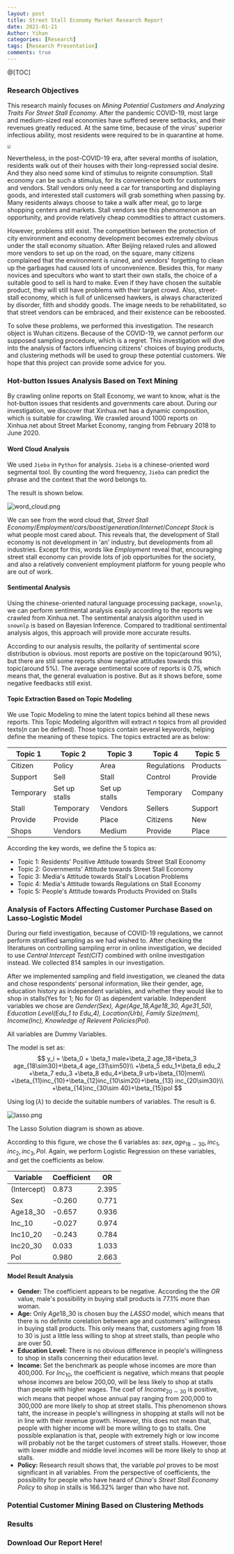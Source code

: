 ```yaml
---
layout: post
title: Street Stall Economy Market Research Report
date: 2021-01-21
Author: Yihan
categories: [Research]
tags: [Research Presentation]
comments: true
---
```


@[TOC]

### Research Objectives

This research mainly focuses on *Mining Potential Customers and Analyzing Traits For Street Stall Economy*. After the pandemic COVID-19, most large and medium-sized real economies have suffered severe setbacks, and their revenues greatly reduced. At the same time, because of the virus' superior infectious ability, most residents were required to be in quarantine at home. 

<img src="http://pic1.hebei.com.cn/003/024/737/00302473754_9d022ac0.jpg" style="zoom:50%">

Nevertheless, in the post-COVID-19 era, after several months of isolation, residents walk out of their houses with their long-repressed social desire. And they also need some kind of stimulus to reignite consumption. Stall economy can be such a stimulus, for its convenience both for customers and vendors. Stall vendors only need a car for transporting and displaying goods, and interested stall customers will grab something when passing by. Many residents always choose to take a walk after meal, go to large shopping centers and markets. Stall vendors see this phenomenon as an opportunity, and provide relatively cheap commodities to attract customers.

However, problems still exist. The competition between the protection of city environment and economy development becomes extremely obvious under the stall economy situation. After Beijing relaxed rules and allowed more vendors to set up on the road, on the square, many citizens complained that the environment is ruined, and vendors' forgetting to clean up the garbages had caused lots of unconvenience. Besides this, for many novices and specultors who want to start their own stalls, the choice of a suitable good to sell is hard to make. Even if they have chosen the suitable product, they will still have problems with their target crowd. Also, street-stall economy, which is full of unlicensed hawkers, is always characterized by disorder, filth and shoddy goods. The image needs to be rehabilitated, so that street vendors can be embraced, and their existence can be reboosted.

To solve these problems, we performed this investigation. The research object is Wuhan citizens. Because of the COVID-19, we cannot perform our supposed sampling procedure, which is a regret. This investigation will dive into the analysis of factors influencing citizens' choices of buying products, and clustering methods will be used to group these potential customers. We hope that this project can provide some advice for you.

### Hot-button Issues Analysis Based on Text Mining

By crawling online reports on Stall Economy, we want to know, what is the hot-button issues that residents and governments care about. During our investigation, we discover that Xinhua.net has a dynamic composition, which is suitable for crawling. We crawled around 1000 reports on Xinhua.net about Street Market Economy, ranging from February 2018 to June 2020. 

#### Word Cloud Analysis

We used `Jieba` in `Python` for analysis. `Jieba` is a chinese-oriented word segmental tool. By counting the word frequency, `Jieba` can predict the phrase and the context that the word belongs to. 

The result is shown below.

![word_cloud.png](../images/posts_images/reports/word_cloud.png)

We can see from the word cloud that, *Street Stall Economy*/*Employment*/*cars*/*boost*/*generation*/*Internet*/*Concept Stock* is what people most cared about. This reveals that, the development of Stall economy is not development in 'an' industry, but developments from all industries. Except for this, words like *Employment* reveal that, encouraging street stall economy can provide lots of job opportunities for the society, and also a relatively convenient employment platform for young people who are out of work.

#### Sentimental Analysis

Using the chinese-oriented natural language processing package, `snownlp`, we can perform sentimental analysis easily according to the reports we crawled from Xinhua.net. The sentimental analysis algorithm used in `snownlp` is based on Bayesian Inference. Compared to traditional sentimental analysis algos, this approach will provide more accurate results.

According to our analysis results, the pollarity of sentimental score distribution is obvious. most reports are postive on the topic(around 90%), but there are still some reports show negative attitudes towards this topic(around 5%). The average sentimental score of reports is 0.75, which means that, the general evaluation is postive. But as it shows before, some negative feedbacks still exist.

#### Topic Extraction Based on Topic Modeling

We use Topic Modeling to mine the latent topics behind all these news reports. This Topic Modeling algorithm will extract $n$ topics from all provided texts($n$ can be defined). Those topics contain several keywords, helping define the meaning of these topics. The topics extracted are as below:

|Topic 1|Topic 2| Topic 3|Topic 4|Topic 5|
|----|----|----|----|----|
|Citizen|Policy|Area|Regulations|Products|
|Support|Sell|Stall|Control|Provide|
|Temporary|Set up stalls|Set up stalls|Temporary|Company|
|Stall|Temporary|Vendors|Sellers|Support|
|Provide|Provide|Place|Citizens|New|
|Shops|Vendors|Medium|Provide|Place|

According the key words, we define the 5 topics as:
- Topic 1: Residents' Positive Attitude towards Street Stall Economy
- Topic 2: Governments' Attitude towards Street Stall Economy
- Topic 3: Media's Attitude towards Stall's Location Problems
- Topic 4: Media's Attitude towards Regulations on Stall Economy
- Topic 5: People's Attitude towards Products Provided on Stalls


### Analysis of Factors Affecting Customer Purchase Based on Lasso-Logistic Model

During our field investigation, because of COVID-19 regulations, we cannot perform stratified sampling as we had wished to. After checking the literatures on controlling sampling error in online investigation, we decided to use *Central Intercept Test(CIT)* combined with online investigation instead. We collected 814 samples in our investigation.

After we implemented sampling and field investigation, we cleaned the data and chose respondents' personal information, like their gender, age, education history as independent variables, and whether they would like to shop in stalls(Yes for 1; No for 0) as dependent variable. Independent variables we chose are *Gender(Sex),  Age(Age_18,Age18_30, Age31_50), Education Level(Edu_1 to Edu_4), Location(Urb), Family Size(mem), Income(Inc), Knowledge of Relevent Policies(Pol)*.

All variables are Dummy Variables.

The model is set as:
$$
y_i = \beta_0 + \beta_1 male+\beta_2 age_18+\beta_3 age_{18\sim30}+\beta_4 age_{31\sim50}\\
+\beta_5 edu_1+\beta_6 edu_2 +\beta_7 edu_3 +\beta_8 edu_4+\beta_9 urb+\beta_{10}mem\\
+\beta_{11}inc_{10}+\beta_{12}inc_{10\sim20}+\beta_{13} inc_{20\sim30}\\
+\beta_{14}inc_{30\sim 40}+\beta_{15}pol
$$

Using $\log(\lambda)$ to decide the suitable numbers of variables. The result is 6. 

![lasso.png](../images/posts_images/reports/lasso.png)

The Lasso Solution diagram is shown as above.

According to this figure, we chose the 6 variables as: $sex, age_{18\sim 30}, inc_1, inc_2, inc_3,Pol$. Again, we perform Logistic Regression on these variables, and get the coefficients as below.

|Variable|Coefficient|OR|
|----|----|----|
|(Intercept)|0.873|2.395|
|Sex|-0.260|0.771|
|Age18_30|-0.657|0.936|
|Inc_10|-0.027|0.974|
|Inc10_20|-0.243|0.784|
|Inc20_30|0.033|1.033|
|Pol|0.980|2.663|

#### Model Result Analysis
- **Gender:** The coefficient appears to be negative. According the the $OR$ value, male's possibility in buying stall products is 77.1% more than woman.
- **Age:** Only $Age18\_30$ is chosen buy the $LASSO$ model, which means that there is no definite corelation between age and customers' willingness in buying stall products. This only means that, customers aging from 18 to 30 is just a little less willing to shop at street stalls, than people who are over 50.
- **Education Level:**  There is no obvious difference in people's willingness to shop in stalls concerning their education level.
- **Income:** Set the benchmark as people whose incomes are more than 400,000. For $Inc_{10}$, the coefficient is negative, which means that people whose incomes are below 200,00, will be less likely to shop at stalls than people with higher wages. The coef of $Income_{20\sim 30}$ is positive, wich means that peopel whose annual pay ranging from 200,000 to 300,000 are more likely to shop at street stalls. This phenomenon shows taht, the increase in people's willingness in shopping at stalls will not be in line with their revenue growth. However, this does not mean that, people with higher income will be more willing to go to stalls. One possible explanation is that, people with extremely high or low income will probably not be the target customers of street stalls. However, those with lower middle and middle level incomes will be more likely to shop at stalls.
- **Policy:** Research result shows that, the variable *pol* proves to be most significant in all variables. From the perspective of coefficients, the possibility for people who have heard of *China's Street Stall Economy Policy* to shop in stalls is 166.32% larger than who have not. 


### Potential Customer Mining Based on Clustering Methods

### Results

### Download Our Report Here!

